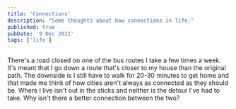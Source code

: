 ```yaml
---
title: 'Connections'
description: "Some thoughts about how connections in life."
published: true
pubDate: '9 Dec 2021'
tags: ['life']
---
```


There's a road closed on one of the bus routes I take a few times a week. It's meant that I go down a route that's closer to my house than the original path. The downside is I still have to walk for 20-30 minutes to get home and that made me think of how cities aren't always as connected as they should be. Where I live isn't out in the sticks and neither is the detour I've had to take. Why isn't there a better connection between the two?